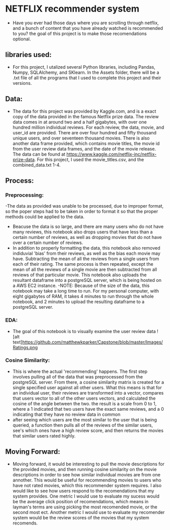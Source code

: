 # NETFLIX recommender system
- Have you ever had those days where you are scrolling through netflix, and a bunch of content that you have already watched is recommended to you? the goal of this project is to make those recomendations optional.
## libraries used:
- For this project, I utalized several Python libraries, including Pandas, Numpy, SQLAlchemy, and SKlearn. In the Assets folder, there will be a .txt file of all the programs that I used to complete this project and their versions.
## Data:
- The data for this project was provided by Kaggle.com, and is a exact copy of the data provided in the famous Netflix prize data. The review data comes in at around two and a half gigabytes, with over one hundred million individual reviews. For each review, the data, movie, and user_id are provided. There are over four hundred and fifty thousand unique users, and over seventeen thousand movies. There is also another data frame provided, which contains movie titles, the movie id from the user review data frames, and the date of the movie release. The data can be found at https://www.kaggle.com/netflix-inc/netflix-prize-data. For this project, I used the movie_titles.csv, and the combined_data.txt 1-4.
## Process:
### Preprocessing:
-The data as provided was unable to be processed, due to improper format, so the poper steps had to be taken in order to format it so that the proper methods could be applied to the data. 
- Beacuse the data is so large, and there are many users who do not have many reviews, this notebook also drops users that have less than a certain number of reviews, as well as dropping movies that do not have over a certain number of reviews.
- In addition to properly formatting the data, this notebook also removed indiduvial 'bias' from their reviews, as well as the bias each movie may have. Subtracting the mean of all the reviews from a single users from each of their rating. The same process is then repeated, except the mean of all the reviews of a single movie are then subtracted from all reviews of that particular movie. This notebook also uploads the resultant dataframe into a postgreSQL server, which is being hosted on a AWS EC2 instance.
-NOTE: Because of the size of the data, this notebook may take a long time to run. For my personal computer, with eight gigabytes of RAM, it takes 4 minutes to run through the whole notebook, and 2 minutes to upload the resulting dataframe to a postgreSQL server.
### EDA:
- The goal of this notebook is to visually examine the user review data
![alt text]https://github.com/matthewkparker/Capstone/blob/master/Images/Ratings.png
### Cosine Similarity: 
- This is where the actual 'recommending' happens. The first step involves pulling all of the data that was preprocessed from the postgreSQL server. From there, a cosine similarity matrix is created for a single specified user against all other users. What this means is that for an individual user, their reviews are transformed into a vector, compares that users vector to all of the other users vectors, and calculated the cosine of the angle between the two. the result is a scale from 0 to 1, where a 1 indicated that two users have the exact same reviews, and a 0 indicating that they have no review data in common
- after seeing which users are the most similar to the user that is being queried, a function then pulls all of the reviews of the similar users, see's which ones have a high review score, and then returns the movies that similar users rated highly.
## Moving Forward:
- Moving forward, it would be interesting to pull the movie descriptions for the provided movies, and then running cosine similarity on the movie descriptions in order to see how similar individual movies are from one annother. This would be useful for recommending movies to users who have not rated movies, which this recommender system requires. I also would like to see how users respond to the recomendations that my system provides. One metric I would use to evaluate my sucess would be the average click position of recomendations, which means in layman's terms are using picking the most recomended movie, or the second most ect. Another metric I would use to evaluate my recomender system would be the review scores of the movies that my system recomends.
